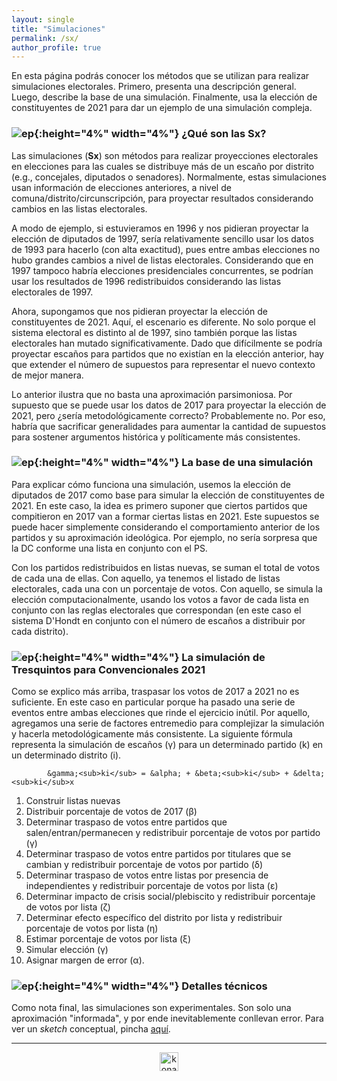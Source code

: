 ```yaml
---
layout: single
title: "Simulaciones"
permalink: /sx/
author_profile: true
---
```


En esta página podrás conocer los métodos que se utilizan para realizar simulaciones electorales. Primero, presenta una descripción general. Luego, describe la base de una simulación. Finalmente, usa la elección de constituyentes de 2021 para dar un ejemplo de una simulación compleja.


### ![ep](/images/pc.png){:height="4%" width="4%"} ¿Qué son las Sx?

Las simulaciones (**Sx**) son métodos para realizar proyecciones electorales en elecciones para las cuales se distribuye más de un escaño por distrito (e.g., concejales, diputados o senadores). Normalmente, estas simulaciones usan información de elecciones anteriores, a nivel de comuna/distrito/circunscripción, para proyectar resultados considerando cambios en las listas electorales.

A modo de ejemplo, si estuvieramos en 1996 y nos pidieran proyectar la elección de diputados de 1997, sería relativamente sencillo usar los datos de 1993 para hacerlo (con alta exactitud), pues entre ambas elecciones no hubo grandes cambios a nivel de listas electorales. Considerando que en 1997 tampoco habría elecciones presidenciales concurrentes, se podrían usar los resultados de 1996 redistribuidos considerando las listas electorales de 1997.

Ahora, supongamos que nos pidieran proyectar la elección de constituyentes de 2021. Aquí, el escenario es diferente. No solo porque el sistema electoral es distinto al de 1997, sino también porque las listas electorales han mutado significativamente. Dado que difícilmente se podría proyectar escaños para partidos que no existían en la elección anterior, hay que extender el número de supuestos para representar el nuevo contexto de mejor manera.

Lo anterior ilustra que no basta una aproximación parsimoniosa. Por supuesto que se puede usar los datos de 2017 para proyectar la elección de 2021, pero ¿sería metodológicamente correcto? Probablemente no. Por eso, habría que sacrificar generalidades para aumentar la cantidad de supuestos para sostener argumentos histórica y políticamente más consistentes.


### ![ep](/images/pc.png){:height="4%" width="4%"} La base de una simulación

Para explicar cómo funciona una simulación, usemos la elección de diputados de 2017 como base para simular la elección de constituyentes de 2021. En este caso, la idea es primero suponer que ciertos partidos que compitieron en 2017 van a formar ciertas listas en 2021. Este supuestos se puede hacer simplemente considerando el comportamiento anterior de los partidos y su aproximación ideológica. Por ejemplo, no sería sorpresa que la DC conforme una lista en conjunto con el PS.

Con los partidos redistribuidos en listas nuevas, se suman el total de votos de cada una de ellas. Con aquello, ya tenemos el listado de listas electorales, cada una con un porcentaje de votos. Con aquello, se simula la elección computacionalmente, usando los votos a favor de cada lista en conjunto con las reglas electorales que correspondan (en este caso el sistema D'Hondt en conjunto con el número de escaños a distribuir por cada distrito).


### ![ep](/images/pc.png){:height="4%" width="4%"} La simulación de **Tresquintos** para Convencionales 2021

Como se explico más arriba, traspasar los votos de 2017 a 2021 no es suficiente. En este caso en particular porque ha pasado una serie de eventos entre ambas elecciones que rinde el ejercicio inútil. Por aquello, agregamos una serie de factores entremedio para complejizar la simulación y hacerla metodológicamente más consistente. La siguiente fórmula representa la simulación de escaños (&gamma;) para un determinado partido (k) en un determinado distrito (i).



            &gamma;<sub>ki</sub> = &alpha; + &beta;<sub>ki</sub> + &delta;<sub>ki</sub>x



1.	Construir listas nuevas
2.	Distribuir porcentaje de votos de 2017 (&beta;)
3.	Determinar traspaso de votos entre partidos que salen/entran/permanecen y redistribuir porcentaje de votos por partido (&gamma;)
4.	Determinar traspaso de votos entre partidos por titulares que se cambian y redistribuir porcentaje de votos por partido (&delta;)
5.	Determinar traspaso de votos entre listas por presencia de independientes y redistribuir porcentaje de votos por lista (&epsilon;)
6.	Determinar impacto de crisis social/plebiscito y redistribuir porcentaje de votos por lista (&zeta;)
7.	Determinar efecto específico del distrito por lista y redistribuir porcentaje de votos por lista (&eta;)
8.	Estimar porcentaje de votos por lista (&xi;)
9.	Simular elección (&gamma;)
10. Asignar margen de error (&alpha;).


### ![ep](/images/pc.png){:height="4%" width="4%"} Detalles técnicos

Como nota final, las simulaciones son experimentales. Son solo una aproximación "informada", y por ende inevitablemente conllevan error. Para ver un *sketch* conceptual, pincha [aquí](https://tresquintos.cl/posts/2020/03/caveat/).

---

<!-- NES -->
<style>
.aligncenter {
    text-align: center;
}
</style>
<p class="aligncenter">
    <img src="/images/nes.png" width="30" height="30" alt="konami" />
</p>
<script src="/js/topsecret.js"></script>


<!-- Favicon -->
<link rel="apple-touch-icon" sizes="180x180" href="/apple-touch-icon.png">
<link rel="icon" type="image/png" sizes="32x32" href="/favicon-32x32.png">
<link rel="icon" type="image/png" sizes="16x16" href="/favicon-16x16.png">
<link rel="manifest" href="/site.webmanifest">
<link rel="mask-icon" href="/safari-pinned-tab.svg" color="#5bbad5">
<meta name="msapplication-TileColor" content="#b91d47">
<meta name="theme-color" content="#ffffff">
